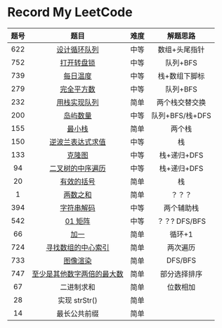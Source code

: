 # Record My LeetCode

| 题号 |                             题目                             | 难度 |    解题思路     |
| :--: | :----------------------------------------------------------: | :--: | :-------------: |
| 622  | [设计循环队列](https://leetcode-cn.com/problems/design-circular-queue) | 中等 |  数组+头尾指针  |
| 752  | [打开转盘锁](https://leetcode-cn.com/problems/open-the-lock) | 中等 |    队列+BFS     |
| 739  | [每日温度](https://leetcode-cn.com/problems/daily-temperatures) | 中等 |  栈+数组下脚标  |
| 279  | [完全平方数](https://leetcode-cn.com/problems/perfect-squares) | 中等 |    队列+BFS     |
| 232  | [用栈实现队列](https://leetcode-cn.com/problems/implement-queue-using-stacks) | 简单 | 两个栈交替交换  |
| 200  | [岛屿数量](https://leetcode-cn.com/problems/number-of-islands) | 中等 | 队列+BFS/栈+DFS |
| 155  |     [最小栈](https://leetcode-cn.com/problems/min-stack)     | 简单 |     两个栈      |
| 150  | [逆波兰表达式求值](https://leetcode-cn.com/problems/evaluate-reverse-polish-notation) | 中等 |       栈        |
| 133  |    [克隆图](https://leetcode-cn.com/problems/clone-graph)    | 中等 |   栈+递归+DFS   |
|  94  | [二叉树的中序遍历](https://leetcode-cn.com/problems/binary-tree-inorder-traversal) | 中等 |   栈+递归+DFS   |
|  20  | [有效的括号](https://leetcode-cn.com/problems/valid-parentheses) | 简单 |       栈        |
|  1   |     [两数之和](https://leetcode-cn.com/problems/two-sum)     | 简单 |     ？？？      |
| 394  | [字符串解码](https://leetcode-cn.com/problems/decode-string) | 中等 |   两个辅助栈    |
| 542  |    [01 矩阵](https://leetcode-cn.com/problems/01-matrix)     | 中等 |  ？？? DFS/BFS  |
|  66  |      [加一](https://leetcode-cn.com/problems/plus-one)       | 简单 |     循环+1      |
| 724  | [寻找数组的中心索引](https://leetcode-cn.com/problems/find-pivot-index) | 简单 |    两次遍历     |
| 733  |   [图像渲染](https://leetcode-cn.com/problems/flood-fill)    | 简单 |     DFS/BFS     |
| 747  | [至少是其他数字两倍的最大数](https://leetcode-cn.com/problems/largest-number-at-least-twice-of-others) | 简单 |  部分选择排序   |
|  67  |                          二进制求和                          | 简单 |    位数相加     |
|  28  |                        实现 strStr()                         | 简单 |                 |
|  14  |                         最长公共前缀                         | 简单 |                 |

